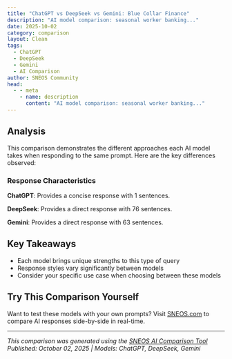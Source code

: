 ```yaml
---
title: "ChatGPT vs DeepSeek vs Gemini: Blue Collar Finance"
description: "AI model comparison: seasonal worker banking..."
date: 2025-10-02
category: comparison
layout: Clean
tags:
  - ChatGPT
  - DeepSeek
  - Gemini
  - AI Comparison
author: SNEOS Community
head:
  - - meta
    - name: description
      content: "AI model comparison: seasonal worker banking..."
---
```


<ChatComparison
  title="ChatGPT vs DeepSeek vs Gemini: Blue Collar Finance"
  prompt="seasonal worker banking"
  :responses='{
    "ChatGPT": "Error calling OpenAI API.",
    "DeepSeek": "Of course. Banking for seasonal workers presents unique challenges, but with the right strategy, you can manage your finances smoothly throughout the year.\n\nHere\u2019s a comprehensive guide to seasonal worker banking, covering the main challenges, solutions, and specific bank account types to consider.\n\n### The Core Challenges for Seasonal Workers\n\n1.  **Irregular Income:** Your paychecks aren\u0027t consistent month-to-month, making it hard to budget or qualify for loans.\n2.  **The \u0022Off-Season Gap:**** You have little to no income for several months, requiring you to stretch your earnings.\n3.  **Variable Work Locations:** You might move between states or countries for different seasons, making local branch access difficult.\n4.  **Difficulty Proving Income:** Applying for apartments or loans can be tough without recent, consistent pay stubs.\n\n---\n\n### Smart Banking Strategies for Seasonal Work\n\n#### 1. Choose the Right Bank Account(s)\n\nThe goal is to have a primary checking account and a separate savings account for your \u0022off-season fund.\u0022\n\n**Best Types of Banks for You:**\n\n*   **Online Banks (Highly Recommended):**\n    *   **Pros:** No monthly fees, no minimum balance requirements, high-yield savings accounts, and easy access via app from anywhere.\n    *   **Examples:** Ally Bank, Capital One 360, Chime, Discover Bank.\n    *   **Why they\u0027re great:** They don\u0027t care if your balance fluctuates wildly, and their high-yield savings helps your off-season fund grow.\n\n*   **Credit Unions:**\n    *   **Pros:** Often have lower fees and more personal service. Many are part of a \u0022shared branching\u0022 network, giving you access to branches across the country.\n    *   **Cons:** May require a specific affiliation (e.g., based on location or employer).\n\n*   **Traditional Big Banks (e.g., Chase, Bank of America, Wells Fargo):**\n    *   **Pros:** Widespread branch/ATM access.\n    *   **Cons:** Often have monthly maintenance fees that require a minimum balance or direct deposit to waive. This can be a problem during your off-season.\n\n#### 2. Master the \u0022Feast or Famine\u0022 Budget\n\nThis is the most critical skill. You need to treat your high-season income as your annual salary, not just a few months of pay.\n\n*   **Calculate Your Annual Needs:** Add up all your essential expenses for the entire year (rent, food, insurance, utilities, etc.).\n*   **Divide by Your Working Months:** If you need $30,000 a year and work for 6 months, you must save **at least $5,000 per working month** just for basics.\n*   **Use the \u0022Peak Season\u0022 to Fund the \u0022Off-Season\u0022:** During your working season, live as frugally as possible and aggressively fund your off-season savings account.\n\n#### 3. Automate Your Savings (The \u0022Set-and-Forget\u0022 Method)\n\nAs soon as a paycheck hits your checking account, automatically transfer a predetermined amount to your savings. This builds your off-season fund without you having to think about it.\n\n*   **Example:** \u0022Every time I get a $2,000 paycheck, $1,500 automatically goes to my high-yield savings account at Ally.\u0022\n\n#### 4. Build a Emergency Buffer\n\nAim to save 3-6 months of *essential* living expenses on top of your off-season fund. This is for true emergencies (car breakdown, medical issue, delayed season start) and provides huge peace of mind.\n\n#### 5. Manage Cash Flow with a Line of Credit (Use Sparingly!)\n\nConsider applying for a **Personal Line of Credit** or a **credit card with a 0% introductory APR** *while you have a steady income*. This can be a safety net for unexpected off-season expenses.\n\n*   **Warning:** This is a tool for smoothing cash flow, not for funding a lifestyle you can\u0027t afford. **Pay it off completely during your next working season.**\n\n---\n\n### Step-by-Step Action Plan\n\n**During the Off-Season (Planning Phase):**\n1.  **Open Accounts:** If you don\u0027t have them, open a free checking account and a high-yield savings account with an online bank.\n2.  **Create a Budget:** Plan your annual expenses and calculate how much you need to save per paycheck.\n3.  **Set Up Automations:** Schedule automatic transfers from checking to savings for when you expect your paychecks.\n\n**During the Working Season (Execution Phase):**\n1.  **Live Modestly:** Resist the urge to spend your entire paycheck. Remember, this money has to last.\n2.  **Monitor Your Accounts:** Use your bank\u0027s mobile app to track your spending and savings progress.\n3.  **Pay Down Debt:** If you used a line of credit, pay it off as a top priority.\n\n**During the Transition (Back to Off-Season):**\n1.  **Re-evaluate Your Budget:** See if your savings will last. Adjust your spending if necessary.\n2.  **Explore Side Gigs:** Consider a short-term, flexible side hustle to supplement your income if needed.\n\n### Specific Bank Account \u0026 Service Recommendations\n\n| Service Type | Good Options | Why It\u0027s Good for Seasonal Workers |\n| :--- | :--- | :--- |\n| **Primary Checking** | **Chime,** **Capital One 360,** **Ally Bank** | No monthly fees, early direct deposit, fee-free ATMs. |\n| **High-Yield Savings** | **Ally Bank,** **Discover Bank,** **American Express National Bank** | High interest rates help your off-season fund grow; no minimums. |\n| **All-in-One App** | **Current,** **Varo** | Built-in tools for saving \u0022pockets\u0022 and early payday features. |\n| **Credit Card** | **Discover it\u00AE Card** (good rewards) or a card from your credit union | Good customer service; often easier to qualify for. |\n| **Cash Management** | **PayPal or Venmo Debit Cards** | Quick access to money you receive through these apps; useful for gig work. |\n\n### Final Tips\n\n*   **Be Honest with Landlords:** When applying for a lease, explain your employment situation clearly. Offer to show bank statements proving you have sufficient savings to cover the lease term, or provide a letter from your future employer.\n*   **Save for Taxes:** If you\u0027re a W-2 employee, taxes are withheld. If you\u0027re a 1099 contractor, you are responsible for setting aside ~25-30% of your income for quarterly estimated tax payments.\n*   **Invest in Retirement:** Once you have a stable emergency fund, consider an IRA (Individual Retirement Account). You can contribute up to the annual limit, and you can make contributions in large chunks during your working season.\n\nBy being proactive and choosing the right financial tools, you can build a stable and secure financial life, even with a non-traditional income stream.",
    "Gemini": "Banking for seasonal workers can be tricky, as income is often irregular and concentrated in specific periods. Here\u0027s a breakdown of banking considerations and tips for seasonal workers:\n\n**Challenges Faced by Seasonal Workers:**\n\n*   **Irregular Income:** The biggest challenge is managing finances with fluctuating income.\n*   **Opening Accounts:** Some banks require proof of stable employment, which can be difficult.\n*   **Maintaining Minimum Balances:** Fees for low balances can eat into limited funds.\n*   **Access to Credit:** Building or maintaining credit can be hard with inconsistent income.\n*   **Relocation:** If your seasonal work requires moving, you need banking solutions that work across locations.\n\n**Strategies for Seasonal Workers Banking:**\n\n1.  **Choosing the Right Bank/Account:**\n\n    *   **No-Fee Checking Accounts:** Look for accounts with no monthly fees, no minimum balance requirements, and free ATM access. Online banks and credit unions often offer these. Examples include:\n        *   **Online Banks:** Ally Bank, Capital One 360, Discover Bank.  These often have high-yield savings accounts too.\n        *   **Credit Unions:** Many local and regional credit unions have excellent terms.  Check for one that you qualify to join (often based on location, employer, or affiliation).\n    *   **Prepaid Debit Cards:** A good alternative if you have trouble opening a traditional bank account. Look for low or no fee options.  However, be aware of potential fees for ATM withdrawals, reloading, or inactivity.\n    *   **Second Chance Banking:** Some banks offer accounts specifically for people with a history of banking difficulties. These may have limited features or higher fees.\n\n2.  **Budgeting and Saving:**\n\n    *   **Create a Budget:** Track your income and expenses during your work season and plan how to allocate funds during off-seasons.\n    *   **Emergency Fund:** Build a cushion to cover unexpected expenses or periods of unemployment. Even a small emergency fund can provide peace of mind.\n    *   **Automated Savings:** Set up automatic transfers from your checking to a savings account each payday. Even small amounts add up over time.\n    *   **High-Yield Savings Accounts (HYSAs):** Take advantage of HYSAs to earn more interest on your savings. Online banks often offer competitive rates.\n    *   **Budgeting Apps:** Use budgeting apps (Mint, YNAB (You Need a Budget), Personal Capital) to track your spending, set goals, and manage your finances.\n\n3.  **Managing Income and Expenses:**\n\n    *   **Direct Deposit:** Set up direct deposit to receive your paychecks automatically. It\u0027s safer and faster than paper checks.\n    *   **Pay Bills Automatically:** Automate bill payments to avoid late fees and maintain good credit.\n    *   **Beware of Overdraft Fees:** Monitor your account balance closely to avoid overdraft fees. Consider setting up overdraft protection or linking your checking account to a savings account.\n\n4.  **Building Credit:**\n\n    *   **Secured Credit Cards:** If you have limited or no credit, a secured credit card can help you build credit.  You provide a security deposit that serves as your credit limit.\n    *   **Credit-Builder Loans:** These loans are designed to help people with limited or no credit history establish credit.\n    *   **Authorized User:** If a family member or friend has a credit card in good standing, ask if you can be added as an authorized user.  Their credit history will help build your credit score.\n    *   **Pay Bills on Time:** The most important factor in building credit is paying your bills on time, every time.\n\n5.  **Banking While Traveling (If Applicable):**\n\n    *   **Mobile Banking:** Essential for managing your account on the go.\n    *   **Online Banking:** Pay bills, transfer funds, and monitor your account from anywhere with an internet connection.\n    *   **ATMs:** Choose a bank with a wide ATM network or reimburses ATM fees.\n    *   **Alerts:** Set up account alerts to notify you of transactions, low balances, or suspicious activity.\n\n**Specific Account Features to Look For:**\n\n*   **Mobile Check Deposit:** Deposit checks remotely using your smartphone.\n*   **Bill Pay:** Pay bills online without writing checks.\n*   **Peer-to-Peer Transfers:** Send and receive money easily using services like Venmo, PayPal, or Zelle (often integrated into bank apps).\n*   **Debit Card with Rewards:** Some debit cards offer cash back or other rewards on purchases.\n\n**Key Questions to Ask When Choosing a Bank:**\n\n*   What are the monthly fees?\n*   What is the minimum balance requirement?\n*   Are there ATM fees?\n*   Is there a fee for overdrafts?\n*   Does the bank offer mobile banking?\n*   Does the bank offer direct deposit?\n*   Does the bank offer online bill pay?\n*   What is the interest rate on savings accounts?\n\n**Important Considerations:**\n\n*   **Your Personal Circumstances:** The best banking solution for you depends on your specific needs, income, and spending habits.\n*   **Shop Around:** Compare different banks and accounts before making a decision.\n*   **Read the Fine Print:** Understand the terms and conditions of any account before you open it.\n*   **Customer Service:** Choose a bank with responsive and helpful customer service.\n\nBy carefully considering your banking needs and taking the time to research your options, you can find a banking solution that works for you as a seasonal worker and helps you manage your finances effectively. Good luck!\n"
  }'
  published-date="12:27"
/>

## Analysis

This comparison demonstrates the different approaches each AI model takes when responding to the same prompt. Here are the key differences observed:

### Response Characteristics

**ChatGPT**: Provides a concise response with 1 sentences. 

**DeepSeek**: Provides a direct response with 76 sentences. 

**Gemini**: Provides a direct response with 63 sentences. 

## Key Takeaways

- Each model brings unique strengths to this type of query
- Response styles vary significantly between models
- Consider your specific use case when choosing between these models

## Try This Comparison Yourself

Want to test these models with your own prompts? Visit [SNEOS.com](https://sneos.com) to compare AI responses side-by-side in real-time.

---

*This comparison was generated using the [SNEOS AI Comparison Tool](https://sneos.com)*
*Published: October 02, 2025 | Models: ChatGPT, DeepSeek, Gemini*
